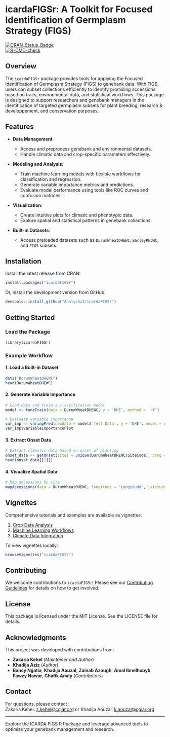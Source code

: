# icardaFIGSr: A Toolkit for Focused Identification of Germplasm Strategy (FIGS)

[![CRAN_Status_Badge](https://www.r-pkg.org/badges/version/icardaFIGSr)](https://CRAN.R-project.org/package=icardaFIGSr)  
[![R-CMD-check](https://github.com/Analychaf/icardaFIGSr/actions/workflows/R-CMD-check.yaml/badge.svg)](https://github.com/Analychaf/icardaFIGSr/actions/workflows/R-CMD-check.yaml)

## Overview

The `icardaFIGSr` package provides tools for applying the Focused Identification of Germplasm Strategy (FIGS) to genebank data. With FIGS, users can subset collections efficiently to identify promising accessions based on traits, environmental data, and statistical workflows. This package is designed to support researchers and genebank managers in the identification of targeted germplasm subsets for plant breeding, research & developpement, and conservation purposes.

## Features

- **Data Management**:
  - Access and preprocess genebank and environmental datasets.
  - Handle climatic data and crop-specific parameters effectively.

- **Modeling and Analysis**:
  - Train machine learning models with flexible workflows for classification and regression.
  - Generate variable importance metrics and predictions.
  - Evaluate model performance using tools like ROC curves and confusion matrices.

- **Visualization**:
  - Create intuitive plots for climatic and phenotypic data.
  - Explore spatial and statistical patterns in genebank collections.

- **Built-in Datasets**:
  - Access preloaded datasets such as `DurumWheatDHEWC`, `BarleyRNOWC`, and `FIGS` subsets.

## Installation

Install the latest release from CRAN:

```R
install.packages("icardaFIGSr")
```

Or, install the development version from GitHub:

```R
devtools::install_github("Analychaf/icardaFIGSr")
```

## Getting Started

### Load the Package

```R
library(icardaFIGSr)
```

### Example Workflow

#### 1. Load a Built-in Dataset

```R
data("DurumWheatDHEWC")
head(DurumWheatDHEWC)
```

#### 2. Generate Variable Importance

```R
# Load data and train a classification model
model <- tuneTrain(data = DurumWheatDHEWC, y = 'DHE', method = 'rf')

# Evaluate variable importance
var_imp <- varimpPred(newdata = model$`Test Data`, y = 'DHE', model = model$Model)
var_imp$VariableImportancePlot
```

#### 3. Extract Onset Data

```R
# Extract climatic data based on onset of planting
onset_data <- getOnset(sites = unique(DurumWheatDHEWC$SiteCode), crop = 'ICDW', var = c("tavg", "prec"))
head(onset_data[[1]])
```

#### 4. Visualize Spatial Data

```R
# Map accessions by site
mapAccessions(data = DurumWheatDHEWC, longitude = "Longitude", latitude = "Latitude", site_id = "SiteCode")
```

## Vignettes

Comprehensive tutorials and examples are available as vignettes:

1. [Crop Data Analysis](articles/CropData.html)
2. [Machine Learning Workflows](articles/ML_Workflows.html)
3. [Climate Data Integration](articles/Sites_climate.html)

To view vignettes locally:

```R
browseVignettes("icardaFIGSr")
```

## Contributing

We welcome contributions to `icardaFIGSr`! Please see our [Contributing Guidelines](https://github.com/Analychaf/icardaFIGSr/blob/main/CONTRIBUTING.md) for details on how to get involved.

## License

This package is licensed under the MIT License. See the LICENSE file for details.

## Acknowledgments

This project was developed with contributions from:
<br>
- **Zakaria Kehel** (*Maintainer and Author*) 
- **Khadija Aziz** (*Author*)  
- **Bancy Ngatia**, **Khadija Aouzal**, **Zainab Azough**, **Amal Ibnelhobyb**, **Fawzy Nawar**, **Chafik Analy** (*Contributors*)

## Contact

For questions, please contact :
<br>
Zakaria Kehel: [z.kehel@cgiar.org](mailto:z.kehel@cgiar.org) or
Khadija Aouzal: [k.aouzal@cgiar.org](mailto:k.aouzal@cgiar.org)

---

Explore the ICARDA FIGS R Package and leverage advanced tools to optimize your genebank management and research.

